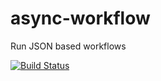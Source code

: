 # async-workflow

Run JSON based workflows

[![Build Status](https://travis-ci.org/knownasilya/async-workflow.svg?branch=master)](https://travis-ci.org/knownasilya/async-workflow)
